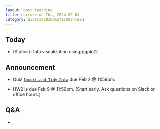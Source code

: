 ```yaml
---
layout: post_teaching
title: Lecture on Thu, 2024-02-01
category: biostat203bwinter2024lec1
---
```


## Today

* (Statics) Data visualization using ggplot2.

## Announcement

* Quiz [`Import and Tidy Data`](https://bruinlearn.ucla.edu/courses/176236/quizzes/1005857) due Feb 2 @ 11:59pm.

* HW2 is due Feb 9 @ 11:59pm. (Start early. Ask questions on Slack or office hours.)

## Q&A

* 
